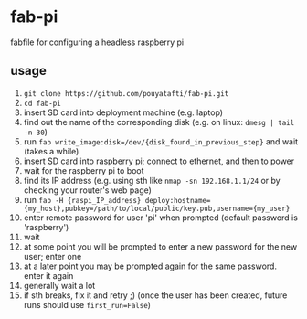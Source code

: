 # fab-pi

fabfile for configuring a headless raspberry pi

## usage

1. `git clone https://github.com/pouyatafti/fab-pi.git`
2. `cd fab-pi`
3. insert SD card into deployment machine (e.g. laptop)
4. find out the name of the corresponding disk (e.g. on linux: `dmesg | tail -n 30`)
5. run `fab write_image:disk=/dev/{disk_found_in_previous_step}` and wait (takes a while)
6. insert SD card into raspberry pi; connect to ethernet, and then to power
7. wait for the raspberry pi to boot
8. find its IP address (e.g. using sth like `nmap -sn 192.168.1.1/24` or by checking your router's web page)
9. run `fab -H {raspi_IP_address} deploy:hostname={my_host},pubkey=/path/to/local/public/key.pub,username={my_user}`
10. enter remote password for user 'pi' when prompted (default password is 'raspberry')
11. wait
12. at some point you will be prompted to enter a new password for the new user; enter one
13. at a later point you may be prompted again for the same password.  enter it again
14. generally wait a lot
15. if sth breaks, fix it and retry ;) (once the user has been created, future runs should use `first_run=False`)
